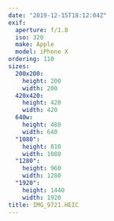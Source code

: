 ```yaml
---
date: "2019-12-15T18:12:04Z"
exif:
  aperture: f/1.8
  iso: 320
  make: Apple
  model: iPhone X
ordering: 110
sizes:
  200x200:
    height: 200
    width: 200
  420x420:
    height: 420
    width: 420
  640w:
    height: 480
    width: 640
  "1080":
    height: 810
    width: 1080
  "1280":
    height: 960
    width: 1280
  "1920":
    height: 1440
    width: 1920
title: IMG_9721.HEIC
---
```

